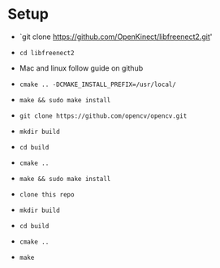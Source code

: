# Setup
- `git clone https://github.com/OpenKinect/libfreenect2.git'
- `cd libfreenect2`
- Mac and linux follow guide on github
- `cmake .. -DCMAKE_INSTALL_PREFIX=/usr/local/`
- `make && sudo make install`

- `git clone https://github.com/opencv/opencv.git`
- `mkdir build`
- `cd build`
- `cmake ..`
- `make && sudo make install`

- `clone this repo`
- `mkdir build`
- `cd build`
- `cmake ..`
- `make`

